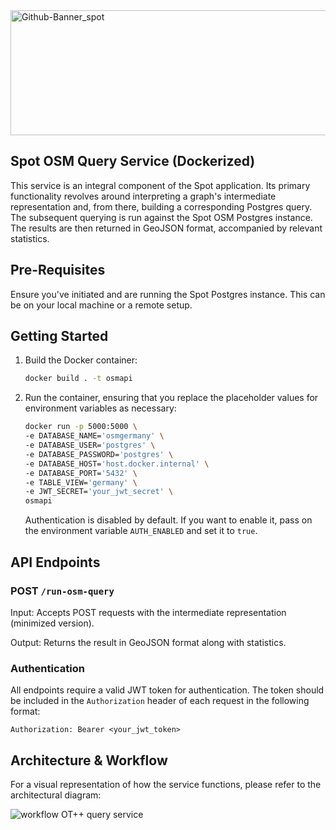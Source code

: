 <img width="1280" height="200" alt="Github-Banner_spot" src="https://github.com/user-attachments/assets/5f3402e6-46c8-4bbc-969c-4e2a8691d07f" />

## Spot OSM Query Service (Dockerized)

This service is an integral component of the Spot application. Its primary functionality revolves around interpreting a graph's intermediate representation and, from there, building a corresponding Postgres query. The subsequent querying is run against the Spot OSM Postgres instance. The results are then returned in GeoJSON format, accompanied by relevant statistics.

## Pre-Requisites

Ensure you've initiated and are running the Spot Postgres instance. This can be on your local machine or a remote setup.

## Getting Started

1. Build the Docker container:

    ```bash
    docker build . -t osmapi
    ```

2. Run the container, ensuring that you replace the placeholder values for environment variables as necessary:

    ```bash
    docker run -p 5000:5000 \
    -e DATABASE_NAME='osmgermany' \
    -e DATABASE_USER='postgres' \
    -e DATABASE_PASSWORD='postgres' \
    -e DATABASE_HOST='host.docker.internal' \
    -e DATABASE_PORT='5432' \
    -e TABLE_VIEW='germany' \
    -e JWT_SECRET='your_jwt_secret' \
    osmapi
    ```

    Authentication is disabled by default. If you want to enable it, pass on the environment variable `AUTH_ENABLED` and set it to `true`.

## API Endpoints

### POST `/run-osm-query`

Input: Accepts POST requests with the intermediate representation (minimized version).

Output: Returns the result in GeoJSON format along with statistics.

### Authentication

All endpoints require a valid JWT token for authentication. The token should be included in the `Authorization` header of each request in the following format:

`Authorization: Bearer <your_jwt_token>`


## Architecture & Workflow

For a visual representation of how the service functions, please refer to the architectural diagram:

![workflow OT++ query service](https://github.com/dw-innovation/kid2-ot-osm-api/assets/6747121/ad5fef02-6e6c-4a0d-97c4-03dfde833122)


